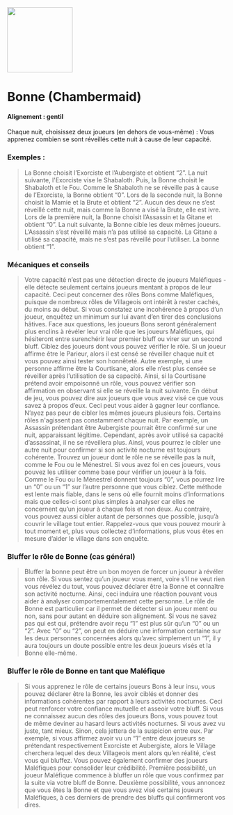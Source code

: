 <img src="https://github.com/brain-academy/wiki/blob/master/blood-on-the-clocktower/img/chambermaid.png?raw=true" height="150"> 


# Bonne (Chambermaid)
#### Alignement : gentil
Chaque nuit, choisissez deux joueurs (en dehors de vous-même) : Vous apprenez combien se sont réveillés cette nuit à cause de leur capacité.

### Exemples :
> La Bonne choisit l’Exorciste et l’Aubergiste et obtient “2”.
> La nuit suivante, l'Exorciste vise le Shabaloth. Puis, la Bonne choisit le Shabaloth et le Fou. Comme le Shabaloth ne se réveille pas à cause de l’Exorciste, la Bonne obtient “0”.
> Lors de la seconde nuit, la Bonne choisit la Mamie et la Brute et obtient “2”. Aucun des deux ne s’est réveillé cette nuit, mais comme la Bonne a visé la Brute, elle est ivre.
> Lors de la première nuit, la Bonne choisit l’Assassin et la Gitane et obtient “0”. La nuit suivante, la Bonne cible les deux mêmes joueurs. L’Assassin s’est réveillé mais n’a pas utilisé sa capacité. La Gitane a utilisé sa capacité, mais ne s’est pas réveillé pour l’utiliser. La bonne obtient “1”.

### Mécaniques et conseils
> Votre capacité n’est pas une détection directe de joueurs Maléfiques - elle détecte seulement certains joueurs mentant à propos de leur capacité. Ceci peut concerner des rôles Bons comme Maléfiques, puisque de nombreux rôles de Villageois ont intérêt à rester cachés, du moins au début. Si vous constatez une incohérence à propos d’un joueur, enquêtez un minimum sur lui avant d’en tirer des conclusions hâtives. Face aux questions, les joueurs Bons seront généralement plus enclins à révéler leur vrai rôle que les joueurs Maléfiques, qui hésiteront entre surenchérir leur premier bluff ou virer sur un second bluff.
> Ciblez des joueurs dont vous pouvez vérifier le rôle. Si un joueur affirme être le Parieur, alors il est censé se réveiller chaque nuit et vous pouvez ainsi tester son honnêteté. Autre exemple, si une personne affirme être la Courtisane, alors elle n’est plus censée se réveiller après l’utilisation de sa capacité. Ainsi, si la Courtisane prétend avoir empoisonné un rôle, vous pouvez vérifier son affirmation en observant si elle se réveille la nuit suivante.
> En début de jeu, vous pouvez dire aux joueurs que vous avez visé ce que vous savez à propos d’eux. Ceci peut vous aider à gagner leur confiance.
> N’ayez pas peur de cibler les mêmes joueurs plusieurs fois. Certains rôles n'agissent pas constamment chaque nuit. Par exemple, un Assassin prétendant être Aubergiste pourrait être confirmé sur une nuit, apparaissant légitime. Cependant, après avoir utilisé sa capacité d’assassinat, il ne se réveillera plus. Ainsi, vous pourrez le cibler une autre nuit pour confirmer si son activité nocturne est toujours cohérente.
> Trouvez un joueur dont le rôle ne se réveille pas la nuit, comme le Fou ou le Ménestrel. Si vous avez foi en ces joueurs, vous pouvez les utiliser comme base pour vérifier un joueur à la fois. Comme le Fou ou le Ménestrel donnent toujours “0”, vous pourrez lire un “0” ou un “1” sur l’autre personne que vous ciblez. Cette méthode est lente mais fiable, dans le sens où elle fournit moins d’informations mais que celles-ci sont plus simples à analyser car elles ne concernent qu’un joueur à chaque fois et non deux.
> Au contraire, vous pouvez aussi cibler autant de personnes que possible, jusqu’à couvrir le village tout entier. Rappelez-vous que vous pouvez mourir à tout moment et, plus vous collectez d’informations, plus vous êtes en mesure d’aider le village dans son enquête.

### Bluffer le rôle de Bonne (cas général)
> Bluffer la bonne peut être un bon moyen de forcer un joueur à révéler son rôle. Si vous sentez qu’un joueur vous ment, voire s’il ne veut rien vous révélez du tout, vous pouvez déclarer être la Bonne et connaître son activité nocturne. Ainsi, ceci induira une réaction pouvant vous aider à analyser comportementalement cette personne. Le rôle de Bonne est particulier car il permet de détecter si un joueur ment ou non, sans pour autant en déduire son alignement.
> Si vous ne savez pas qui est qui, prétendre avoir reçu “1” est plus sûr qu’un “0” ou un “2”. Avec “0” ou “2”, on peut en déduire une information certaine sur les deux personnes concernées alors qu’avec simplement un “1”, il y aura toujours un doute possible entre les deux joueurs visés et la Bonne elle-même.

### Bluffer le rôle de Bonne en tant que Maléfique
> Si vous apprenez le rôle de certains joueurs Bons à leur insu, vous pouvez déclarer être la Bonne, les avoir ciblés et donner des informations cohérentes par rapport à leurs activités nocturnes. Ceci peut renforcer votre confiance mutuelle et asseoir votre bluff.
> Si vous ne connaissez aucun des rôles des joueurs Bons, vous pouvez tout de même deviner au hasard leurs activités nocturnes. Si vous avez vu juste, tant mieux. Sinon, cela jettera de la suspicion entre eux. Par exemple, si vous affirmez avoir vu un “1” entre deux joueurs se prétendant respectivement Exorciste et Aubergiste, alors le Village cherchera lequel des deux Villageois ment alors qu’en réalité, c’est vous qui bluffez.
> Vous pouvez également confirmer des joueurs Maléfiques pour consolider leur crédibilité. Première possibilité, un joueur Maléfique commence à bluffer un rôle que vous confirmez par la suite via votre bluff de Bonne. Deuxième possibilité, vous annoncez que vous êtes la Bonne et que vous avez visé certains joueurs Maléfiques, à ces derniers de prendre des bluffs qui confirmeront vos dires.
